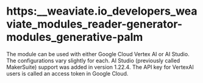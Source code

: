 # https:\_\_weaviate.io_developers_weaviate_modules_reader-generator-modules_generative-palm

The module can be used with either Google Cloud Vertex AI or AI Studio. The configurations vary slightly for each. AI Studio (previously called MakerSuite) support was added in version 1.22.4. The API key for VertexAI users is called an access token in Google Cloud.
